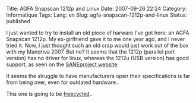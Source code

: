 Title: AGFA Snapscan 1212p and Linux
Date: 2007-09-26 22:24
Category: Informatique
Tags:
Lang: en
Slug: agfa-snapscan-1212p-and-linux
Status: published

I just wanted to try to install an old piece of harware I've got here: an AGFA
Snapscan 1212p. My ex-girlfriend gave it to me one year ago, and I never tried
it. Now, I just thought such an old crap would just work out of the box with my
Mandriva 2007. But no? It seems that the 1212p (parallel port version) has no
driver for linux, whereas the 1212u (USB version) has good support, as seen on
the [SANEproject website](http://www.sane-project.org/sane-mfgs.html#Z-AGFA).

It seems the struggle to have manufacturers open their specifications is far
from being over, even for outdated hardware..

This one is going to be [freecycled](http://www.freecycle.org/)..
